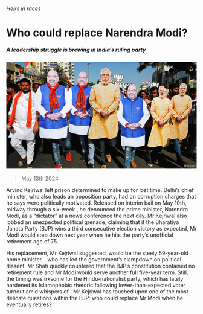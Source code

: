 ###### Heirs in races

# Who could replace Narendra Modi? 

##### A leadership struggle is brewing in India’s ruling party 

![image](images/20240518_ASP001.jpg) 

> May 13th 2024 

Arvind Kejriwal left prison determined to make up for lost time. Delhi’s chief minister, who also leads an opposition party, had  on corruption charges that he says were politically motivated. Released on interim bail on May 10th, midway through a six-week , he denounced the prime minister, Narendra Modi, as a “dictator” at a news conference the next day. Mr Kejriwal also lobbed an unexpected political grenade, claiming that if the Bharatiya Janata Party (BJP) wins a third consecutive election victory as expected, Mr Modi would step down next year when he hits the party’s unofficial retirement age of 75. 

His replacement, Mr Kejriwal suggested, would be the steely 59-year-old home minister, , who has led the government’s clampdown on political dissent. Mr Shah quickly countered that the BJP’s constitution contained no retirement rule and Mr Modi would serve another full five-year term. Still, the timing was irksome for the Hindu-nationalist party, which has lately hardened its Islamophobic rhetoric following lower-than-expected voter turnout amid whispers of . Mr Kejriwal has touched upon one of the most delicate questions within the BJP: who could replace Mr Modi when he eventually retires?

